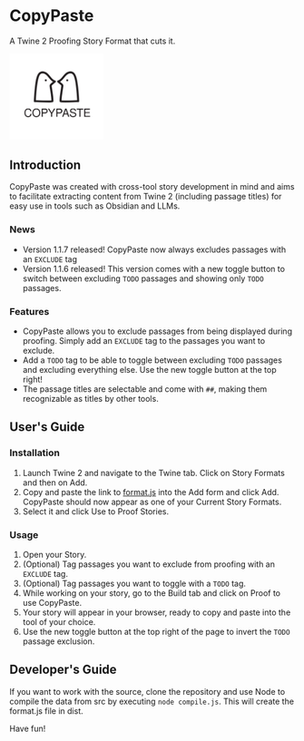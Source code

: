 # CopyPaste
A Twine 2 Proofing Story Format that cuts it.

<img src="dist/icon.svg" width="33%" height="33%">

## Introduction
CopyPaste was created with cross-tool story development in mind and aims to facilitate extracting content from Twine 2 (including passage titles) for easy use in tools such as Obsidian and LLMs.

### News
- Version 1.1.7 released! CopyPaste now always excludes passages with an ```EXCLUDE``` tag
- Version 1.1.6 released! This version comes with a new toggle button to switch between excluding ```TODO``` passages and showing only ```TODO``` passages.

### Features
- CopyPaste allows you to exclude passages from being displayed during proofing. Simply add an ```EXCLUDE``` tag to the passages you want to exclude.
- Add a ```TODO``` tag to be able to toggle between excluding ```TODO``` passages and excluding everything else. Use the new toggle button at the top right!
- The passage titles are selectable and come with ```##```, making them recognizable as titles by other tools.

## User's Guide

### Installation
1. Launch Twine 2 and navigate to the Twine tab. Click on Story Formats and then on Add.
2. Copy and paste the link to [format.js](https://cocoknight.com/CopyPaste/dist/format.js) into the Add form and click Add. CopyPaste should now appear as one of your Current Story Formats.
3. Select it and click Use to Proof Stories.

### Usage
1. Open your Story.
2. (Optional) Tag passages you want to exclude from proofing with an ```EXCLUDE``` tag.
3. (Optional) Tag passages you want to toggle with a ```TODO``` tag.
4. While working on your story, go to the Build tab and click on Proof to use CopyPaste.
5. Your story will appear in your browser, ready to copy and paste into the tool of your choice.
6. Use the new toggle button at the top right of the page to invert the ```TODO``` passage exclusion.

## Developer's Guide
If you want to work with the source, clone the repository and use Node to compile the data from src by executing ```node compile.js```. This will create the format.js file in dist.

Have fun!
